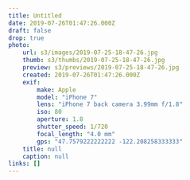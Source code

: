 ```yaml
---
title: Untitled
date: 2019-07-26T01:47:26.000Z
draft: false
drop: true
photo:
    url: s3/images/2019-07-25-18-47-26.jpg
    thumb: s3/thumbs/2019-07-25-18-47-26.jpg
    preview: s3/previews/2019-07-25-18-47-26.jpg
    created: 2019-07-26T01:47:26.000Z
    exif:
        make: Apple
        model: "iPhone 7"
        lens: "iPhone 7 back camera 3.99mm f/1.8"
        iso: 80
        aperture: 1.8
        shutter_speed: 1/720
        focal_length: "4.0 mm"
        gps: "47.7579222222222 -122.208258333333"
    title: null
    caption: null
links: []
---
```

